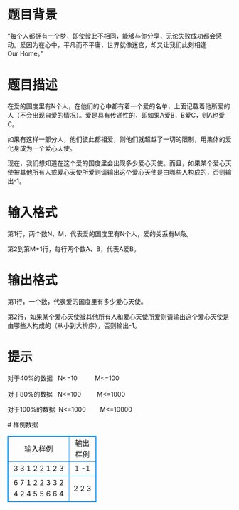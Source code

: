 # 

 
 # 题目背景 
<p>&ldquo;每个人都拥有一个梦，即使彼此不相同，能够与你分享，无论失败成功都会感动。爱因为在心中，平凡而不平庸，世界就像迷宫，却又让我们此刻相逢Our&nbsp;Home。&rdquo;</p> 

 
 # 题目描述 
<p>在爱的国度里有N个人，在他们的心中都有着一个爱的名单，上面记载着他所爱的人（不会出现自爱的情况）。爱是具有传递性的，即如果A爱B，B爱C，则A也爱C。</p>

<p>如果有这样一部分人，他们彼此都相爱，则他们就超越了一切的限制，用集体的爱化身成为一个爱心天使。</p>

<p>现在，我们想知道在这个爱的国度里会出现多少爱心天使。而且，如果某个爱心天使被其他所有人或爱心天使所爱则请输出这个爱心天使是由哪些人构成的，否则输出-1。</p> 

 
 # 输入格式 
<p>第1行，两个数N、M，代表爱的国度里有N个人，爱的关系有M条。</p>

<p>第2到第M+1行，每行两个数A、B，代表A爱B。</p> 

 
 # 输出格式 
<p>第1行，一个数，代表爱的国度里有多少爱心天使。</p>

<p>第2行，如果某个爱心天使被其他所有人和爱心天使所爱则请输出这个爱心天使是由哪些人构成的（从小到大排序），否则输出-1。</p> 

 
 # 提示 
<p><span style="line-height: 1.6em;">对于40%的数据&nbsp;&nbsp;&nbsp;N&lt;=10　　&nbsp;&nbsp;&nbsp;M&lt;=100</span></p>

<p>对于80%的数据&nbsp;&nbsp;&nbsp;N&lt;=100　　&nbsp;&nbsp;M&lt;=1000</p>

<p>对于100%的数据&nbsp;&nbsp;N&lt;=1000　　&nbsp;M&lt;=10000</p> 
# 样例数据
<style>
        table,table tr th, table tr td { border:1px solid #0094ff; }
        table { width: 200px; min-height: 25px; line-height: 25px; text-align: center; border-collapse: collapse;}   
    </style>
<table>
	<tr>
		<td>输入样例</td>
		<td>输出样例</td>
	</tr>
<tr><td>3 3
1 2
2 1
2 3
</td><td>1
-1</td></tr><tr><td>6 7
1 2
2 3
3 2
4 2
4 5
5 6
6 4
</td><td>2
2 3</td></tr></table>
